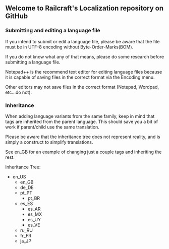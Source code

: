 ## Welcome to Railcraft's Localization repository on GitHub

### Submitting and editing a language file
If you intend to submit or edit a language file, please be aware that the file must be in UTF-8 encoding without Byte-Order-Marks(BOM).

If you do not know what any of that means, please do some research before submitting a language file.

Notepad++ is the recommend text editor for editing language files because it is capable of saving files in the correct format via the Encoding menu.

Other editors may not save files in the correct format (Notepad, Wordpad, etc...do not).

### Inheritance
When adding language variants from the same family, keep in mind that tags are inherited from the parent language. This should save you a bit of work if parent/child use the same translation.

Please be aware that the inheritance tree does not represent reality, and is simply a construct to simplify translations.

See en_GB for an example of changing just a couple tags and inheriting the rest.

Inheritance Tree:
<ul><li>en_US
	<ul>
	<li>en_GB</li>
	<li>de_DE</li>
	<li>pt_PT<ul><li>pt_BR</li></ul></li>
	<li>es_ES<ul><li>es_AR</li><li>es_MX</li><li>es_UY</li><li>es_VE</li></ul></li><li>ru_RU</li>
	<li>fr_FR</li>
	<li>ja_JP</li>
	</ul>
</li></ul>